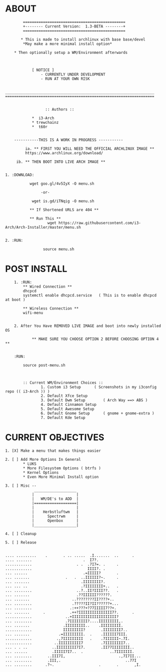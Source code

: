 # ABOUT
	       	==============================================
	       	+-------- Current Version:  1.3-BETA --------+
	       	==============================================
	       	
	       * This is made to install archlinux with base base/devel
			*May make a more minimal install option*
			
		* Then optionally setup a WM/Environment afterwards 
			
	       	
	       
				[ NOTICE ]
					- CURRENTLY UNDER DEVELOPMENT
					- RUN AT YOUR OWN RISK
		

	___________________________________________________________________
	===================================================================


		              :: Authors ::
			
			 	*  i3-Arch
			  	* trewchainz
			  	*  t60r
			
			
		-----------THIS IS A WORK IN PROGRESS -----------

             ia. ** FIRST YOU WILL NEED THE OFFICIAL ARCHLINUX IMAGE **
			 https://www.archlinux.org/download/
			 
	     ib. ** THEN BOOT INTO LIVE ARCH IMAGE **
			  
			  
	1. :DOWNLOAD: 
		       
		       wget goo.gl/4v5IyX -O menu.sh
		       		
		       		-or-
	
		       	wget is.gd/iTNqig -O menu.sh   
		       		
		       ** If Shortened URLS are 404 **
		       
		       ** Run This ** 
                       wget https://raw.githubusercontent.com/i3-Arch/Arch-Installer/master/menu.sh
           
               
	2. :RUN: 

                     source menu.sh


# POST INSTALL
			
		1. :RUN:
			** Wired Connection **
			dhcpcd
			systemctl enable dhcpcd.service   ( This is to enable dhcpcd at boot )
			
			** Wireless Connection **
			wifi-menu
			

		2. After You Have REMOVED LIVE IMAGE and boot into newly installed OS
		
				** MAKE SURE YOU CHOOSE OPTION 2 BEFORE CHOOSING OPTION 4 **


		:RUN:
			
			source post-menu.sh

			

			:: Current WM/Environment Choices ::
					1. Custom i3 Setup  	( Screenshots in my i3config repo (( i3-Arch )) )
					2. Default Xfce Setup
					3. Default Dwm Setup 		( Arch Way ==> ABS )
					4. Default Cinnamon Setup
					5. Default Awesome Setup
					6. Default Gnome Setup 		( gnome + gnome-extra )
					7. Default Kde Setup


# CURRENT OBJECTIVES
	
	1. [X] Make a menu that makes things easier

	2. [ ] Add More Options In General
			* LUKS
			* More Filesystem Options ( btrfs )
			* Kernel Options
			* Even More Minimal Install option
	
	3. [ ] Misc -- 
				 ___________________
				|                   |
				|   WM/DE's to ADD  |
		       	|===================|
		        |                   |
		        |    Herbstluftwm   |
		        |      Spectrwm     |
		        |      Openbox      |
		        |___________________|

	4. [ ] Cleanup

	5. [ ] Release

	       
	.... .........    .       . .. .....  .I.......  ..      .                     
	.... .......                       .  I7?.                                     
	............                    . .  .7I7=. .     .                            
	............                         IIII?. .                                  
	... ......                         .=IIIII?       .                            
	... .......                .   .  ..IIIIII?~.     .                            
	... .......                       .IIIIIIII?.                                  
	... ... ..                        .?IIIIIIII+..   .                            
	... ........                    ..?..II?IIII??.   .                            
	... .......                     .??IIIIII??????.                               
	... .......                   ..????????II????+..                               
	... ........                  .?????II?II??????+...                            
	... ........                 .:++???+?77IIIII7??+.                             
	... .......      .           .++?IIIIIIIIIIIIIII7?.      .                     
	............               ..+IIIIIIIIIIIIIIIIIIII?                            
	... ........               .7IIIIIIII?....IIIIIIIII,.                          
	... .......               .IIIIIIIII..    .IIIIIIIII.                          
	............              IIIIIIIII?       .IIIIIIII7..                        
	... .......             .=IIIIIIIII.  .    .IIIIII7III.                        
	............           .,7IIIIIIIII   .    .7IIIIII~.7I.                       
	............          ..IIIIIIIIII7        .7IIIIIIII7..                       
	... . . ..           ..IIIIIIIII7I7.       .II77IIIIIIII..                     
	... ......           .IIIII7I7..  .            ..7IIIIIII.                     
	... ........       ..III7I,                        .,7I7II...                  
	... ........       .III,.                             ..77I                    
	... ........      .?~.                    .       .       ,I.  


